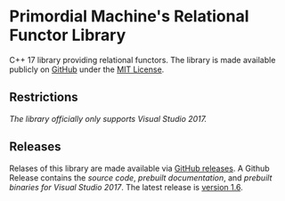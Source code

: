 # Primordial Machine's Relational Functor Library
C++ 17 library providing relational functors.
The library is made available publicly on [GitHub](https://github.com/primordialmachine/relational-functors) under the [MIT License](https://github.com/primordialmachine/relational-functors/blob/master/LICENSE).

## Restrictions
*The library officially only supports Visual Studio 2017.*

## Releases
Relases of this library are made available via [GitHub releases](https://github.com/primordialmachine/relational-functors/releases/). A Github Release contains the *source code*, *prebuilt documentation*, and *prebuilt binaries for Visual Studio 2017*. The latest release is [version 1.6](https://github.com/primordialmachine/relational-functors/releases/latest).
